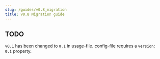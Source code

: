```yaml
---
slug: /guides/v0.8_migration
title: v0.8 Migration guide
---
```


## TODO


`v0.1` has been changed to `0.1` in usage-file.
config-file requires a `version: 0.1` property.
